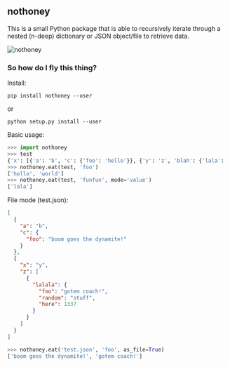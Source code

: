 ## nothoney

This is a small Python package that is able to recursively iterate through a nested (n-deep) dictionary or JSON object/file to retrieve data.

![nothoney](https://i.imgur.com/klWK9nP.jpg)

### So how do I fly this thing?

Install:

`pip install nothoney --user`

or

`python setup.py install --user`

Basic usage:
```python
>>> import nothoney
>>> test
{'x': [{'a': 'b', 'c': {'foo': 'hello'}}, {'y': 'z', 'blah': {'lala': 'funfun', 'foo': 'world'}}]}
>>> nothoney.eat(test, 'foo')
['hello', 'world']
>>> nothoney.eat(test, 'funfun', mode='value')
['lala']
```

File mode (test.json):
```json
[
  {
    "a": "b",
    "c": {
      "foo": "boom goes the dynamite!"
    }
  },
  {
    "x": "y",
    "z": [
      {
        "lalala": {
          "foo": "gotem coach!",
          "random": "stuff",
          "here": 1337
        }
      }
    ]
  }
]
```

```python
>>> nothoney.eat('test.json', 'foo', as_file=True)
['boom goes the dynamite!', 'gotem coach!']
```
